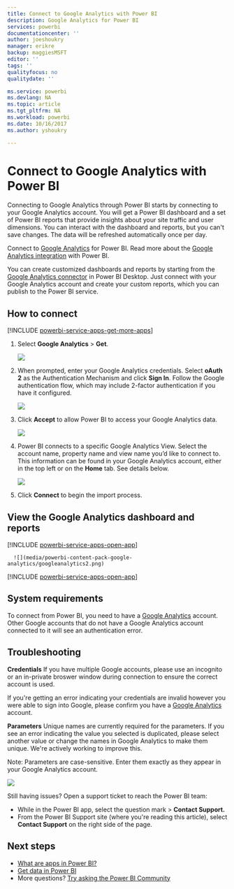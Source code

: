 ```yaml
---
title: Connect to Google Analytics with Power BI
description: Google Analytics for Power BI
services: powerbi
documentationcenter: ''
author: joeshoukry
manager: erikre
backup: maggiesMSFT
editor: ''
tags: ''
qualityfocus: no
qualitydate: ''

ms.service: powerbi
ms.devlang: NA
ms.topic: article
ms.tgt_pltfrm: NA
ms.workload: powerbi
ms.date: 10/16/2017
ms.author: yshoukry

---
```

# Connect to Google Analytics with Power BI
Connecting to Google Analytics through Power BI starts by connecting to your Google Analytics account. You will get a Power BI dashboard and a set of Power BI reports that provide insights about your site traffic and user dimensions. You can interact with the dashboard and reports, but you can't save changes. The data will be refreshed automatically once per day.

Connect to [Google Analytics](https://app.powerbi.com/getdata/services/google-analytics) for Power BI. Read more about the [Google Analytics integration](https://powerbi.microsoft.com/integrations/google-analytics) with Power BI.

You can create customized dashboards and reports by starting from the [Google Analytics connector](powerbi-service-google-analytics-connector.md) in Power BI Desktop. Just connect with your Google Analytics account and create your custom reports, which you can publish to the Power BI service.

## How to connect
[!INCLUDE [powerbi-service-apps-get-more-apps](includes/powerbi-service-apps-get-more-apps.md)]

1. Select **Google Analytics** \> **Get**.
   
   ![](media/powerbi-content-pack-google-analytics/ga.png)
2. When prompted, enter your Google Analytics credentials. Select **oAuth 2** as the Authentication Mechanism and click **Sign In**. Follow the Google authentication flow, which may include 2-factor authentication if you have it configured.
   
   ![](media/powerbi-content-pack-google-analytics/creds.png)
3. Click **Accept** to allow Power BI to access your Google Analytics data.
   
   ![](media/powerbi-content-pack-google-analytics/googleanalytics.png)
4. Power BI connects to a specific Google Analytics View. Select the account name, property name and view name you’d like to connect to. This information can be found in your Google Analytics account, either in the top left or on the **Home** tab. See details below. 
   
   ![](media/powerbi-content-pack-google-analytics/params2.png)
5. Click **Connect** to begin the import process. 

## View the Google Analytics dashboard and reports
[!INCLUDE [powerbi-service-apps-open-app](includes/powerbi-service-apps-open-app.md)]

      ![](media/powerbi-content-pack-google-analytics/googleanalytics2.png)

[!INCLUDE [powerbi-service-apps-open-app](includes/powerbi-service-apps-what-now.md)]

## System requirements
To connect from Power BI, you need to have a [Google Analytics](https://www.google.com/analytics/) account. Other Google accounts that do not have a Google Analytics account connected to it will see an authentication error.

## Troubleshooting
**Credentials**
If you have multiple Google accounts, please use an incognito or an in-private broswer window during connection to ensure the correct account is used.

If you're getting an error indicating your credentials are invalid however you were able to sign into Google, please confirm you have a [Google Analytics](https://www.google.com/analytics/) account.

**Parameters**
Unique names are currently required for the parameters. If you see an error indicating the value you selected is duplicated, please select another value or change the names in Google Analytics to make them unique. We're actively working to improve this.

Note: Parameters are case-sensitive. Enter them exactly as they appear in your Google Analytics account.

![](media/powerbi-content-pack-google-analytics/PBI_GoogleAnalytics1.png)

Still having issues? Open a support ticket to reach the Power BI team:

* While in the Power BI app, select the question mark \> **Contact Support.**
* From the Power BI Support site (where you're reading this article), select **Contact Support** on the right side of the page.

## Next steps
* [What are apps in Power BI?](powerbi-service-what-are-apps.md)
* [Get data in Power BI](powerbi-service-get-data.md)
* More questions? [Try asking the Power BI Community](http://community.powerbi.com/)

